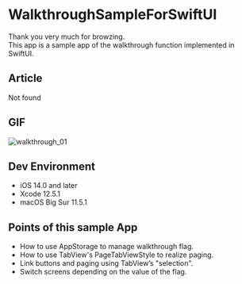 # WalkthroughSampleForSwiftUI

Thank you very much for browzing.  
This app is a sample app of the walkthrough function implemented in SwiftUI.

## Article

Not found

## GIF

![walkthrough_01](https://user-images.githubusercontent.com/8732417/133799640-8d0a75de-a082-4bb7-a398-9ed160a45a8a.gif)

## Dev Environment

* iOS 14.0 and later
* Xcode 12.5.1
* macOS Big Sur 11.5.1

## Points of this sample App

* How to use AppStorage to manage walkthrough flag.
* How to use TabView's PageTabViewStyle to realize paging.
* Link buttons and paging using TabView’s "selection".
* Switch screens depending on the value of the flag.
